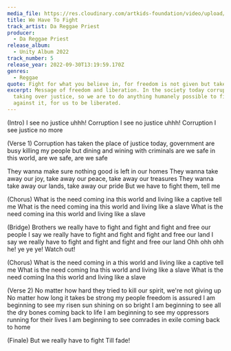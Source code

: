 ```yaml
---
media_file: https://res.cloudinary.com/artkids-foundation/video/upload/v1664797977/05._Da_Reggae_Priest_-_We_Have_To_Fight_ynd367.mp3
title: We Have To Fight
track_artist: Da Reggae Priest
producer:
  - Da Reggae Priest
release_album:
  - Unity Album 2022
track_number: 5
release_year: 2022-09-30T13:19:59.170Z
genres:
  - Reggae
quote: Fight for what you believe in, for freedom is not given but taken.
excerpt: Message of freedom and liberation. In the society today corruption is
  taking over justice, so we are to do anything humanely possible to fight
  against it, for us to be liberated.
---
```

(Intro)
I see no justice uhhh! Corruption
I see no justice uhhh! Corruption
I see justice no more



(Verse 1)
Corruption has taken the place of justice today, government are busy killing my people but dining and wining with criminals are we safe in this world, are we safe, are we safe

They wanna make sure nothing good is left in our homes
They wanna take away our joy, take away our peace, take away our treasures
They wanna take away our lands, take away our pride
But we have to fight them, tell me



(Chorus)
What is the need coming ina this world and living like a captive tell me
What is the need coming ina this world and living like a slave
What is the need coming ina this world and living like a slave



(Bridge)
Brothers we really have to fight and fight and fight and free our people
I say we really have to fight and fight and fight and free our land
I say we really have to fight and fight and fight and free our land
Ohh ohh ohh he! ye ye ye!
Watch out!



(Chorus)
What is the need coming in a this world and living like a captive tell me
What is the need coming Ina this world and living like a slave
What is the need coming Ina this world and living like a slave



(Verse 2)
No matter how hard they tried to kill our spirit, we're not giving up
No matter how long it takes be strong my people freedom is assured
I am beginning to see my risen sun shining on so bright
I am beginning to see all the dry bones coming back to life
I am beginning to see my oppressors running for their lives
I am beginning to see comrades in exile coming back to home



(Finale)
But we really have to fight
Till fade!